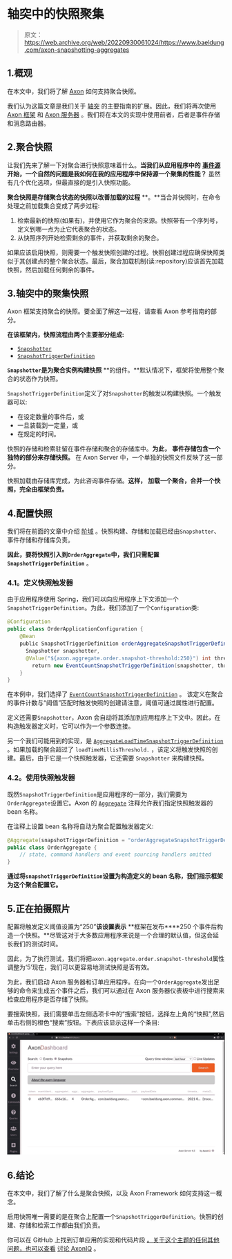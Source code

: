 # 轴突中的快照聚集

> 原文：<https://web.archive.org/web/20220930061024/https://www.baeldung.com/axon-snapshotting-aggregates>

## 1.概观

在本文中，我们将了解 [Axon](/web/20220529020318/https://www.baeldung.com/axon-cqrs-event-sourcing) 如何支持聚合快照。

我们认为这篇文章是我们关于 [轴突](/web/20220529020318/https://www.baeldung.com/axon-cqrs-event-sourcing) 的主要指南的扩展。因此，我们将再次使用 [Axon 框架](https://web.archive.org/web/20220529020318/https://axoniq.io/product-overview/axon-framework) 和 [Axon 服务器](https://web.archive.org/web/20220529020318/https://axoniq.io/product-overview/axon-server) 。我们将在本文的实现中使用前者，后者是事件存储和消息路由器。

## 2.聚合快照

让我们先来了解一下对聚合进行快照意味着什么。**当我们从应用程序中的** **[事件源](https://web.archive.org/web/20220529020318/https://martinfowler.com/eaaDev/EventSourcing.html)开始，一个自然的问题是我如何在我的应用程序中保持源一个聚集的性能？** 虽然有几个优化选项，但最直接的是引入快照功能。

**聚合快照是存储聚合状态的快照以改善加载的过程** **。**当合并快照时，在命令处理之前加载集合变成了两步过程:

1.  检索最新的快照(如果有)，并使用它作为聚合的来源。快照带有一个序列号，定义到哪一点为止它代表聚合的状态。
2.  从快照序列开始检索剩余的事件，并获取剩余的聚合。

如果应该启用快照，则需要一个触发快照创建的过程。快照创建过程应确保快照类似于其创建点的整个聚合状态。最后，聚合加载机制(读:repository)应该首先加载快照，然后加载任何剩余的事件。

## 3.轴突中的聚集快照

Axon 框架支持聚合的快照。要全面了解这一过程，请查看 Axon 参考指南的[](https://web.archive.org/web/20220529020318/https://docs.axoniq.io/reference-guide/axon-framework/tuning/event-snapshots)部分。

**在该框架内，快照流程由两个主要部分组成:**

*   [`Snapshotter`](https://web.archive.org/web/20220529020318/https://apidocs.axoniq.io/latest/org/axonframework/eventsourcing/Snapshotter.html)
*   [`SnapshotTriggerDefinition`](https://web.archive.org/web/20220529020318/https://apidocs.axoniq.io/latest/org/axonframework/eventsourcing/SnapshotTriggerDefinition.html)

**`Snapshotter`是为聚合实例构建快照** **的组件。**默认情况下，框架将使用整个聚合的状态作为快照。

`SnapshotTriggerDefinition`定义了对`Snapshotter`的触发以构建快照。一个触发器可以:

*   在设定数量的事件后，或
*   一旦装载到一定量，或
*   在规定的时间。

快照的存储和检索驻留在事件存储和聚合的存储库中。**为此，** **事件存储包含一个独特的部分来存储快照。** 在 Axon Server 中，一个单独的快照文件反映了这一部分。

快照加载由存储库完成，为此咨询事件存储。**这样，** **加载一个聚合，合并一个快照，完全由框架负责。**

## 4.配置快照

我们将在前面的文章中介绍 [阶域](https://web.archive.org/web/20220529020318/https://github.com/eugenp/tutorials/tree/master/axon) 。快照构建、存储和加载已经由`Snapshotter`、事件存储和存储库负责。

**因此，要将快照引入到`OrderAggregate`中，我们只需配置`SnapshotTriggerDefinition`** 。

### 4.1。定义快照触发器

由于应用程序使用 Spring，我们可以向应用程序上下文添加一个`SnapshotTriggerDefinition`。为此，我们添加了一个`Configuration`类:

```java
@Configuration
public class OrderApplicationConfiguration {
    @Bean
    public SnapshotTriggerDefinition orderAggregateSnapshotTriggerDefinition(
      Snapshotter snapshotter,
      @Value("${axon.aggregate.order.snapshot-threshold:250}") int threshold) {
        return new EventCountSnapshotTriggerDefinition(snapshotter, threshold);
    }
}
```

在本例中，我们选择了 [`EventCountSnapshotTriggerDefinition`](https://web.archive.org/web/20220529020318/https://apidocs.axoniq.io/latest/org/axonframework/eventsourcing/EventCountSnapshotTriggerDefinition.html) 。 该定义在聚合的事件计数与“阈值”匹配时触发快照的创建请注意，阈值可通过属性进行配置。

定义还需要`Snapshotter`，Axon 会自动将其添加到应用程序上下文中。因此，在构造触发器定义时，它可以作为一个参数连接。

另一个我们可能用到的实现，是 [`AggregateLoadTimeSnapshotTriggerDefinition`](https://web.archive.org/web/20220529020318/https://apidocs.axoniq.io/latest/org/axonframework/eventsourcing/AggregateLoadTimeSnapshotTriggerDefinition.html) 。如果加载的聚合超过了 `loadTimeMillisThreshold.` ，该定义将触发快照的创建。最后，由于它是一个快照触发器，它还需要 `Snapshotter` 来构建快照。

### 4.2。使用快照触发器

既然`SnapshotTriggerDefinition`是应用程序的一部分，我们需要为`OrderAggregate`设置它。Axon 的 [`Aggregate`](https://web.archive.org/web/20220529020318/https://apidocs.axoniq.io/latest/org/axonframework/spring/stereotype/Aggregate.html) 注释允许我们指定快照触发器的 bean 名称。

在注释上设置 bean 名称将自动为聚合配置触发器定义:

```java
@Aggregate(snapshotTriggerDefinition = "orderAggregateSnapshotTriggerDefinition")
public class OrderAggregate {
    // state, command handlers and event sourcing handlers omitted
}
```

**通过将`snapshotTriggerDefinition`设置为构造定义的 bean 名称，我们指示框架为这个聚合配置它。**

## 5.正在拍摄照片

配置将触发定义阈值设置为“250”**该设置表示** **框架在发布****250 个事件后构造一个快照。**尽管这对于大多数应用程序来说是一个合理的默认值，但这会延长我们的测试时间。

因此，为了执行测试，我们将把`axon.aggregate.order.snapshot-threshold`属性调整为‘5’现在，我们可以更容易地测试快照是否有效。

为此，我们启动 Axon 服务器和订单应用程序。在向一个`OrderAggregate`发出足够的命令来生成五个事件之后，我们可以通过在 Axon 服务器仪表板中进行搜索来检查应用程序是否存储了快照。

要搜索快照，我们需要单击左侧选项卡中的“搜索”按钮，选择左上角的“快照”,然后单击右侧的橙色“搜索”按钮。下表应该显示这样一个条目:

[![](img/da06935c5fe7cf42172cc5c74b94d030.png)](/web/20220529020318/https://www.baeldung.com/wp-content/uploads/2021/09/axon-server-dashboard-snapshot-search.jpg)

## 6.结论

在本文中，我们了解了什么是聚合快照，以及 Axon Framework 如何支持这一概念。

启用快照唯一需要的是在聚合上配置一个`SnapshotTriggerDefinition`。快照的创建、存储和检索工作都由我们负责。

你可以在 GitHub 上找到订单应用的实现和代码片段 [。关于这个主题的任何其他问题，也可以查看](https://web.archive.org/web/20220529020318/https://github.com/eugenp/tutorials/tree/master/axon) [讨论 AxonIQ](https://web.archive.org/web/20220529020318/https://discuss.axoniq.io/) 。